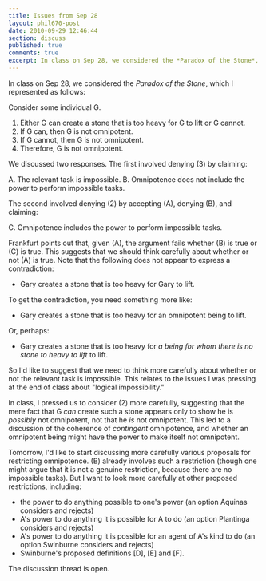 ```yaml
---
title: Issues from Sep 28
layout: phil670-post
date: 2010-09-29 12:46:44
section: discuss
published: true
comments: true
excerpt: In class on Sep 28, we considered the *Paradox of the Stone*, which I represented as follows
---
```


In class on Sep 28, we considered the *Paradox of the Stone*, which I represented as follows:

Consider some individual G.

1. 	Either G can create a stone that is too heavy for G to lift or G cannot.
2.	If G can, then G is not omnipotent.
3.	If G cannot, then G is not omnipotent.
4.	Therefore, G is not omnipotent.

We discussed two responses. The first involved denying (3) by claiming:

A.  The relevant task is impossible.
B.  Omnipotence does not include the power to perform impossible tasks.

The second involved denying (2) by accepting (A), denying (B), and claiming:

C.  Omnipotence includes the power to perform impossible tasks.

Frankfurt points out that, given (A), the argument fails whether (B) is true or (C) is true. This suggests that we should think carefully about whether or not (A) is true. Note that the following does not appear to express a contradiction:

+   Gary creates a stone that is too heavy for Gary to lift.

To get the contradiction, you need something more like:

+   Gary creates a stone that is too heavy for an omnipotent being to lift.

Or, perhaps:

+   Gary creates a stone that is too heavy for *a being for whom there is no stone to heavy to lift* to lift.

So I'd like to suggest that we need to think more carefully about whether or not the relevant task is impossible. This relates to the issues I was pressing at the end of class about "logical impossibility."

In class, I pressed us to consider (2) more carefully, suggesting that the mere fact that G *can* create such a stone appears only to show he is *possibly* not omnipotent, not that he *is* not omnipotent. This led to a discussion of the coherence of *contingent* omnipotence, and whether an omnipotent being might have the power to make itself not omnipotent.

Tomorrow, I'd like to start discussing more carefully various proposals for restricting omnipotence. (B) already involves such a restriction (though one might argue that it is not a genuine restriction, because there are no impossible tasks). But I want to look more carefully at other proposed restrictions, including:

+   the power to do anything possible to one's power (an option Aquinas considers and rejects)
+   A's power to do anything it is possible for A to do (an option Plantinga considers and rejects)
+   A's power to do anything it is possible for an agent of A's kind to do (an option Swinburne considers and rejects)
+   Swinburne's proposed definitions [D], [E] and [F].

The discussion thread is open.